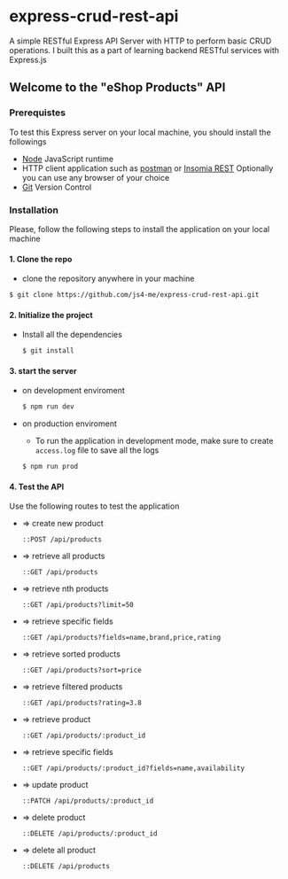 # express-crud-rest-api

A simple RESTful Express API Server with HTTP to perform basic CRUD operations. I built this as a part of learning backend RESTful services with Express.js

## Welcome to the "eShop Products" API

### Prerequistes

To test this Express server on your local machine, you should install the followings

- [Node](https://nodejs.org/en/) JavaScript runtime
- HTTP client application such as [postman](https://www.postman.com/downloads/) or [Insomia REST](https://insomnia.rest/)
  Optionally you can use any browser of your choice
- [Git](https://git-scm.com/downloads) Version Control

### Installation

Please, follow the following steps to install the application on your local machine

#### 1. Clone the repo

- clone the repository anywhere in your machine

```zsh
$ git clone https://github.com/js4-me/express-crud-rest-api.git
```

#### 2. Initialize the project

- Install all the dependencies

  ```zsh
  $ git install
  ```

#### 3. start the server

- on development enviroment

  ```zsh
  $ npm run dev
  ```

- on production enviroment

  - To run the application in development mode, make sure to create `access.log` file to save all the logs

  ```zsh
  $ npm run prod
  ```

#### 4. Test the API

Use the following routes to test the application

- => create new product

  ```http
  ::POST /api/products
  ```

- => retrieve all products

  ```http
  ::GET /api/products
  ```

- => retrieve nth products

  ```http
  ::GET /api/products?limit=50
  ```

- => retrieve specific fields

  ```http
  ::GET /api/products?fields=name,brand,price,rating
  ```

- => retrieve sorted products

  ```http
  ::GET /api/products?sort=price
  ```

- => retrieve filtered products

  ```http
  ::GET /api/products?rating=3.8
  ```

- => retrieve product

  ```http
  ::GET /api/products/:product_id
  ```

- => retrieve specific fields

  ```http
  ::GET /api/products/:product_id?fields=name,availability
  ```

- => update product

  ```http
  ::PATCH /api/products/:product_id
  ```

- => delete product

  ```http
  ::DELETE /api/products/:product_id
  ```

- => delete all product

  ```http
  ::DELETE /api/products
  ```
